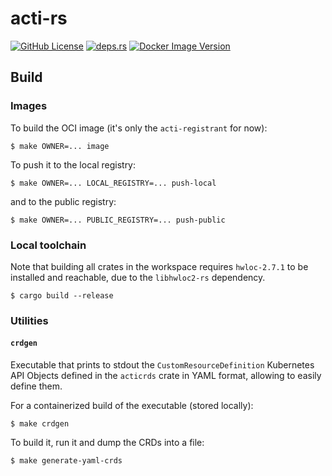 # acti-rs

[![GitHub License](https://img.shields.io/github/license/ckatsak/acti-rs)](LICENSE)
[![deps.rs](https://deps.rs/repo/github/ckatsak/acti-rs/status.svg)](https://deps.rs/repo/github/ckatsak/acti-rs)
[![Docker Image Version](https://img.shields.io/docker/v/ckatsak/acti-registrant/0.1.0?color=blue&label=ckatsak%2Facti-registrant&logo=docker)](https://hub.docker.com/r/ckatsak/acti-registrant/tags)

## Build

### Images

To build the OCI image (it's only the `acti-registrant` for now):

```console
$ make OWNER=... image
```

To push it to the local registry:

```console
$ make OWNER=... LOCAL_REGISTRY=... push-local
```

and to the public registry:

```console
$ make OWNER=... PUBLIC_REGISTRY=... push-public
```

### Local toolchain

Note that building all crates in the workspace requires `hwloc-2.7.1` to be
installed and reachable, due to the `libhwloc2-rs` dependency.

```console
$ cargo build --release
```

### Utilities

#### `crdgen`

Executable that prints to stdout the `CustomResourceDefinition` Kubernetes API
Objects defined in the `acticrds` crate in YAML format, allowing to easily
define them.

For a containerized build of the executable (stored locally):

```console
$ make crdgen
```

To build it, run it and dump the CRDs into a file:

```console
$ make generate-yaml-crds
```
